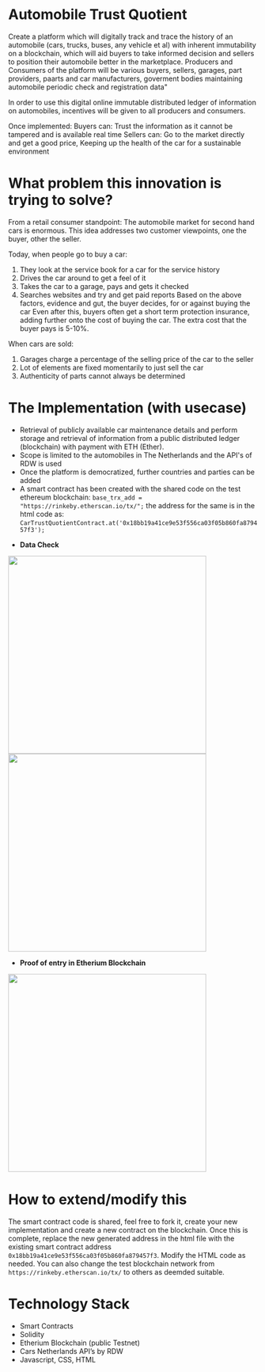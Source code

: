 # Automobile Trust Quotient
Create a platform which will digitally track and trace the history of an automobile (cars, trucks, buses, any vehicle et al) with inherent immutability on a blockchain, which will aid buyers to take informed decision and sellers to position their automobile better in the marketplace. Producers and Consumers of the platform will be various buyers, sellers, garages, part providers, paarts and car manufacturers, goverment bodies maintaining automobile periodic check and registration data"

In order to use this digital online immutable distributed ledger of information on automobiles, incentives will be given to all producers and consumers.

Once implemented:
Buyers can: Trust the information as it cannot be tampered and is available real time
Sellers can: Go to the market directly and get a good price, Keeping up the health of the car for a sustainable environment

# What problem this innovation is trying to solve?
From a retail consumer standpoint: The automobile market for second hand cars is enormous. This idea addresses two customer viewpoints, one the buyer, other the seller.

Today, when people go to buy a car:
 1) They look at the service book for a car for the service history
 2) Drives the car around to get a feel of it
 3) Takes the car to a garage, pays and gets it checked
 4) Searches websites and try and get paid reports
Based on the above factors, evidence and gut, the buyer decides, for or against buying the car
Even after this, buyers often get a short term protection insurance, adding further onto the cost of buying the car.
The extra cost that the buyer pays is 5-10%.

When cars are sold:
 1) Garages charge a percentage of the selling price of the car to the seller
 2) Lot of elements are fixed momentarily to just sell the car
 3) Authenticity of parts cannot always be determined

# The Implementation (with usecase)
- Retrieval of publicly available car maintenance details and perform storage and retrieval of information from a public distributed ledger (blockchain) with payment with ETH (Ether).
- Scope is limited to the automobiles in The Netherlands and the API's of RDW is used
- Once the platform is democratized, further countries and parties can be added
- A smart contract has been created with the shared code on the test ethereum blockchain:
```base_trx_add = "https://rinkeby.etherscan.io/tx/";```
the address for the same is in the html code as:
```CarTrustQuotientContract.at('0x18bb19a41ce9e53f556ca03f05b860fa879457f3');```

+ **Data Check**

<img src="images/automobile-trust-quotient-data-entry.jpg" width="400"> <img src="images/automobile-trust-quotient-data-retrieval.jpg" width="400">

+ **Proof of entry in Etherium Blockchain**
<img src="images/automobile-trust-quotient-data-on-blockchain.jpg" width="400">

# How to extend/modify this
The smart contract code is shared, feel free to fork it, create your new implementation and create a new contract on the blockchain. Once this is complete, replace the new generated address in the html file with the existing smart contract address ```0x18bb19a41ce9e53f556ca03f05b860fa879457f3```. Modify the HTML code as needed. You can also change the test blockchain network from ```https://rinkeby.etherscan.io/tx/``` to others as deemded suitable.

# Technology Stack
- Smart Contracts
- Solidity
- Etherium Blockchain (public Testnet)
- Cars Netherlands API’s by RDW
- Javascript, CSS, HTML
